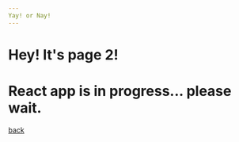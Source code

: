 ```yaml
---
Yay! or Nay!
---
```


# Hey! It's page 2!  

# React app is in progress... please wait.

[back](./)
